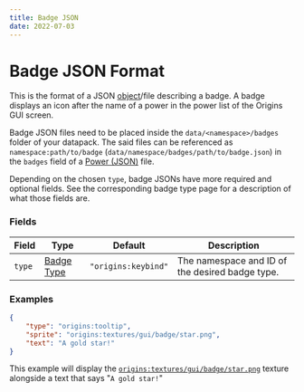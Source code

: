 ```yaml
---
title: Badge JSON
date: 2022-07-03
---
```


#   Badge JSON Format

This is the format of a JSON [object](../types/data_types/object.md)/file describing a badge. A badge displays an icon after the name of a power in the power list of the Origins GUI screen.

Badge JSON files need to be placed inside the `data/<namespace>/badges` folder of your datapack. The said files can be referenced as `namespace:path/to/badge` (`data/namespace/badges/path/to/badge.json`) in the `badges` field of a [Power (JSON)](power.md) file.

Depending on the chosen `type`, badge JSONs have more required and optional fields. See the corresponding badge type page for a description of what those fields are.


### Fields

Field | Type | Default | Description
------|------|---------|------------
`type` | [Badge Type](../types/badge_types.md) | `"origins:keybind"` | The namespace and ID of the desired badge type.


### Examples

```json
{
    "type": "origins:tooltip",
    "sprite": "origins:textures/gui/badge/star.png",
    "text": "A gold star!"
}
```

This example will display the [`origins:textures/gui/badge/star.png`](https://github.com/apace100/origins-fabric/blob/1.19/src/main/resources/assets/origins/textures/gui/badge/star.png) texture alongside a text that says "`A gold star!`"
